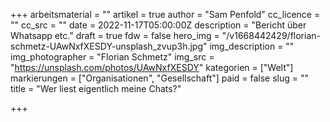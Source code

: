 +++
arbeitsmaterial = ""
artikel = true
author = "Sam Penfold"
cc_licence = ""
cc_src = ""
date = 2022-11-17T05:00:00Z
description = "Bericht über Whatsapp etc."
draft = true
fdw = false
hero_img = "/v1668442429/florian-schmetz-UAwNxfXESDY-unsplash_zvup3h.jpg"
img_description = ""
img_photographer = "Florian Schmetz"
img_src = "https://unsplash.com/photos/UAwNxfXESDY"
kategorien = ["Welt"]
markierungen = ["Organisationen", "Gesellschaft"]
paid = false
slug = ""
title = "Wer liest eigentlich meine Chats?"

+++
